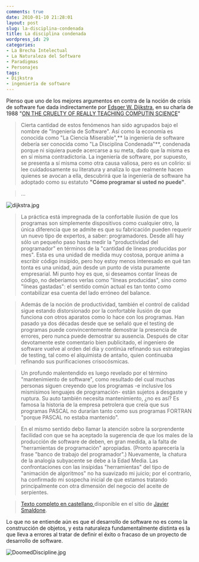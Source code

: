 ```yaml
---
comments: true
date: 2010-01-10 21:28:01
layout: post
slug: la-disciplina-condenada
title: La disciplina condenada
wordpress_id: 29
categories:
- La Brecha Intelectual
- La Naturaleza del Software
- Paradigmas
- Personajes
tags:
- Dijkstra
- ingeniería de software
---
```


Pienso que uno de los mejores argumentos en contra de la noción de crisis de software fue dada indirectamente por [Edsger W. Dijkstra](http://www.lnds.net/2009/07/calidad-correccion-y-elegancia-una-entre.html), en su charla de 1988 "[ON THE CRUELTY OF REALLY TEACHING COMPUTIN SCIENCE](http://www.cs.utexas.edu/users/EWD/ewd10xx/EWD1036.PDF)"

> Cierta cantidad de estos fenómenos han sido agrupados bajo el nombre de "Ingeniería de Software". Así como la economía es conocida como "La Ciencia Miserable",** la ingeniería de software debería ser conocida como "La Disciplina Condenada"**, condenada porque ni siquiera puede acercarse a su meta, dado que la misma es en sí misma contradictoria. La ingeniería de software, por supuesto, se presenta a sí misma como otra causa valiosa, pero es un colirio: si lee cuidadosamente su literatura y analiza lo que realmente hacen quienes se avocan a ella, descubrirá que la ingeniería de software ha adoptado como su estatuto **"Cómo programar si usted no puede"**.

> ...

![dijkstra.jpg](http://www.lnds.net/images/dijkstra.jpg)

> La práctica está impregnada de la confortable ilusión de que los programas son simplemente dispositivos como cualquier otro, la única diferencia que se admite es que su fabricación pueden requerir un nuevo tipo de expertos, a saber: programadores. Desde allí hay sólo un pequeño paso hasta medir la "productividad del programador" en términos de la "cantidad de líneas producidas por mes". Esta es una unidad de medida muy costosa, porque anima a escribir código insípido, pero hoy estoy menos interesado en qué tan tonta es una unidad, aún desde un punto de vista puramente empresarial. Mi punto hoy es que, si deseamos contar líneas de código, no deberíamos verlas como "líneas producidas", sino como "líneas gastadas": el sentido común actual es tan tonto como contabilizar esa cuenta del lado erróneo del balance.

> Además de la noción de productividad, también el control de calidad sigue estando distorsionado por la confortable ilusión de que funciona con otros aparatos como lo hace con los programas. Han pasado ya dos décadas desde que se señaló que el testing de programas puede convincentemente demostrar la presencia de errores, pero nunca puede demostrar su ausencia. Después de citar devotamente este comentario bien publicitado, el ingeniero de software vuelve al orden del día y continúa refinando sus estrategias de testing, tal como el alquimista de antaño, quien continuaba refinando sus purificaciones crisocósmicas.

> Un profundo malentendido es luego revelado por el término "mantenimiento de software", como resultado del cual muchas personas siguen creyendo que los programas -e inclusive los mismísimos lenguajes de programación- están sujetos a desgaste y ruptura. Su auto también necesita mantenimiento, ¿no es así? Es famosa la historia de la empresa petrolera que creía que sus programas PASCAL no durarían tanto como sus programas FORTRAN "porque PASCAL no estaba mantenido".

  


> En el mismo sentido debo llamar la atención sobre la sorprendente facilidad con que se ha aceptado la sugerencia de que los males de la producción de software de deben, en gran medida, a la falta de "herramientas de programación" apropiadas. (Pronto aparecería la frase "banco de trabajo del programador".) Nuevamente, la chatura de la analogía subyacente se debe a la Edad Media. Las confrontaciones con las insípidas "herramientas" del tipo de "animación de algoritmos" no ha suavizado mi juicio; por el contrario, ha confirmado mi sospecha inicial de que estamos tratando principalmente con otra dimensión del negocio del aceite de serpientes.

>   


> [Texto completo en castellano ](http://www.smaldone.com.ar/documentos/ewd/sobre_la_crueldad.html)disponible en el sitio de [Javier Smaldone](http://www.smaldone.com.ar/).

Lo que no se entiende aún es que el desarrollo de software no es como la construcción de objetos, y esta naturaleza fundamentalmente distinta es la que lleva a errores al tratar de definir el éxito o fracaso de un proyecto de desarrollo de software.

![DoomedDiscipline.jpg](http://www.lnds.net/images/DoomedDiscipline.jpg)



